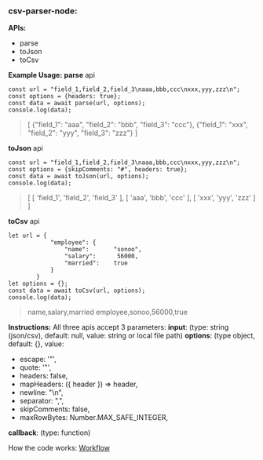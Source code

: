 ### csv-parser-node:
**APIs:**
- parse
- toJson
- toCsv

**Example Usage:**
**parse** api
```
const url = "field_1,field_2,field_3\naaa,bbb,ccc\nxxx,yyy,zzz\n";
const options = {headers: true};
const data = await parse(url, options);
console.log(data);
```
> [ 
>   {"field_1": "aaa", "field_2": "bbb", "field_3": "ccc"},
>   {"field_1": "xxx", "field_2": "yyy", "field_3": "zzz"} 
> ]

**toJson** api
```
const url = "field_1,field_2,field_3\naaa,bbb,ccc\nxxx,yyy,zzz\n";
const options = {skipComments: "#", headers: true};
const data = await toJson(url, options);
console.log(data);
```
> [
>         [ 'field_1', 'field_2', 'field_3' ],
>         [ 'aaa', 'bbb', 'ccc' ],
>         [ 'xxx', 'yyy', 'zzz' ]
> ]

**toCsv** api
```
let url = {  
            "employee": {  
                "name":       "sonoo",   
                "salary":      56000,   
                "married":    true  
            }  
        }
let options = {};
const data = await toCsv(url, options);
console.log(data);
```
> name,salary,married
> employee,sonoo,56000,true

**Instructions:**
All three apis accept 3 parameters:
**input**: (type: string (json/csv), default: null, value: string or local file path)
**options**: (type object, default: {}, value: 
-   escape: '"',
-   quote: '"',
-   headers: false,
-   mapHeaders: ({ header }) => header,
-   newline: "\n",
-   separator: ",",
-   skipComments: false,
-   maxRowBytes: Number.MAX_SAFE_INTEGER,

**callback**: (type: function)


How the code works:
[Workflow](https://whimsical.com/GL8tmKg48VHDsQLbCtMKMP)